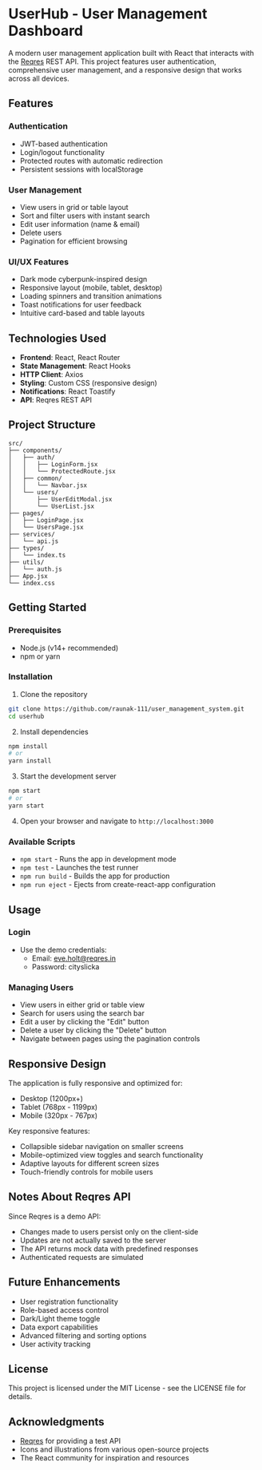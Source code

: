 # UserHub - User Management Dashboard



A modern user management application built with React that interacts with the [Reqres](https://reqres.in/) REST API. This project features user authentication, comprehensive user management, and a responsive design that works across all devices.


## Features

### Authentication
- JWT-based authentication
- Login/logout functionality
- Protected routes with automatic redirection
- Persistent sessions with localStorage

### User Management
- View users in grid or table layout
- Sort and filter users with instant search
- Edit user information (name & email)
- Delete users
- Pagination for efficient browsing

### UI/UX Features
- Dark mode cyberpunk-inspired design
- Responsive layout (mobile, tablet, desktop)
- Loading spinners and transition animations
- Toast notifications for user feedback
- Intuitive card-based and table layouts

## Technologies Used

- **Frontend**: React, React Router
- **State Management**: React Hooks
- **HTTP Client**: Axios
- **Styling**: Custom CSS (responsive design)
- **Notifications**: React Toastify
- **API**: Reqres REST API

## Project Structure

```
src/
├── components/
│   ├── auth/
│   │   ├── LoginForm.jsx
│   │   └── ProtectedRoute.jsx
│   ├── common/
│   │   └── Navbar.jsx
│   └── users/
│       ├── UserEditModal.jsx
│       └── UserList.jsx
├── pages/
│   ├── LoginPage.jsx
│   └── UsersPage.jsx
├── services/
│   └── api.js
├── types/
│   └── index.ts
├── utils/
│   └── auth.js
├── App.jsx
└── index.css
```

## Getting Started

### Prerequisites
- Node.js (v14+ recommended)
- npm or yarn

### Installation

1. Clone the repository
```bash
git clone https://github.com/raunak-111/user_management_system.git
cd userhub
```

2. Install dependencies
```bash
npm install
# or
yarn install
```

3. Start the development server
```bash
npm start
# or
yarn start
```

4. Open your browser and navigate to `http://localhost:3000`

### Available Scripts

- `npm start` - Runs the app in development mode
- `npm test` - Launches the test runner
- `npm run build` - Builds the app for production
- `npm run eject` - Ejects from create-react-app configuration

## Usage

### Login
- Use the demo credentials:
  - Email: eve.holt@reqres.in
  - Password: cityslicka

### Managing Users
- View users in either grid or table view
- Search for users using the search bar
- Edit a user by clicking the "Edit" button
- Delete a user by clicking the "Delete" button
- Navigate between pages using the pagination controls

## Responsive Design

The application is fully responsive and optimized for:
- Desktop (1200px+)
- Tablet (768px - 1199px)
- Mobile (320px - 767px)

Key responsive features:
- Collapsible sidebar navigation on smaller screens
- Mobile-optimized view toggles and search functionality
- Adaptive layouts for different screen sizes
- Touch-friendly controls for mobile users

## Notes About Reqres API

Since Reqres is a demo API:
- Changes made to users persist only on the client-side
- Updates are not actually saved to the server
- The API returns mock data with predefined responses
- Authenticated requests are simulated


## Future Enhancements

- User registration functionality
- Role-based access control
- Dark/Light theme toggle
- Data export capabilities
- Advanced filtering and sorting options
- User activity tracking

## License

This project is licensed under the MIT License - see the LICENSE file for details.

## Acknowledgments

- [Reqres](https://reqres.in/) for providing a test API
- Icons and illustrations from various open-source projects
- The React community for inspiration and resources 